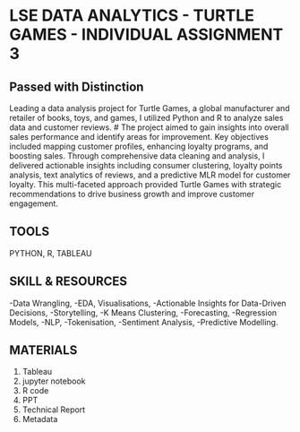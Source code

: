 # LSE DATA ANALYTICS - TURTLE GAMES - INDIVIDUAL ASSIGNMENT 3
## Passed with Distinction
Leading a data analysis project for Turtle Games, a global manufacturer and retailer of books, toys, and games, I utilized Python and R to analyze sales data and customer reviews. #
The project aimed to gain insights into overall sales performance and identify areas for improvement. 
Key objectives included mapping customer profiles, enhancing loyalty programs, and boosting sales. Through comprehensive data cleaning and analysis, 
I delivered actionable insights including consumer clustering, loyalty points analysis, text analytics of reviews, and a predictive MLR model for customer loyalty.
This multi-faceted approach provided Turtle Games with strategic recommendations to drive business growth and improve customer engagement.
## TOOLS
PYTHON, R, TABLEAU
## SKILL & RESOURCES
-Data Wrangling, -EDA, Visualisations, -Actionable Insights for Data-Driven Decisions, -Storytelling, -K Means Clustering, -Forecasting, -Regression Models, -NLP,
-Tokenisation, -Sentiment Analysis, -Predictive Modelling.
## MATERIALS
1) Tableau 
2) jupyter notebook
3) R code
4) PPT
5) Technical Report
6) Metadata
